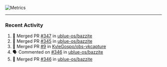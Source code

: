 ![Metrics](https://metrics.lecoq.io/KyleGospo?template=classic&base=header%2C%20activity%2C%20community%2C%20repositories%2C%20metadata&base.indepth=false&base.hireable=false&base.skip=false&config.timezone=America%2FLos_Angeles)

---
### Recent Activity
<!--START_SECTION:activity-->
1. 🎉 Merged PR [#347](https://github.com/ublue-os/bazzite/pull/347) in [ublue-os/bazzite](https://github.com/ublue-os/bazzite)
2. 🎉 Merged PR [#345](https://github.com/ublue-os/bazzite/pull/345) in [ublue-os/bazzite](https://github.com/ublue-os/bazzite)
3. 🎉 Merged PR [#9](https://github.com/KyleGospo/obs-vkcapture/pull/9) in [KyleGospo/obs-vkcapture](https://github.com/KyleGospo/obs-vkcapture)
4. 🗣 Commented on [#346](https://github.com/ublue-os/bazzite/pull/346#issuecomment-1731965596) in [ublue-os/bazzite](https://github.com/ublue-os/bazzite)
5. 🎉 Merged PR [#346](https://github.com/ublue-os/bazzite/pull/346) in [ublue-os/bazzite](https://github.com/ublue-os/bazzite)
<!--END_SECTION:activity-->
